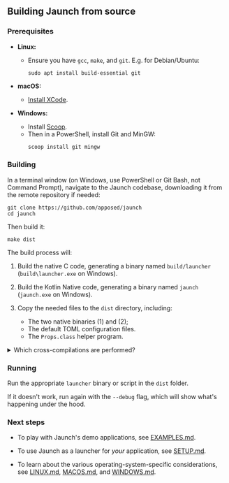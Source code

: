 ## Building Jaunch from source

### Prerequisites

* **Linux:**
  - Ensure you have `gcc`, `make`, and `git`. E.g. for Debian/Ubuntu:
    ```shell
    sudo apt install build-essential git
    ```

* **macOS:**
  - [Install XCode](https://kotlinlang.org/docs/native-overview.html#target-platforms).

* **Windows:**
  - Install [Scoop](https://scoop.sh/).
  - Then in a PowerShell, install Git and MinGW:
    ```powershell
    scoop install git mingw
    ```

### Building

In a terminal window (on Windows, use PowerShell or Git Bash, not Command Prompt),
navigate to the Jaunch codebase, downloading it from the remote repository if needed:
```
git clone https://github.com/apposed/jaunch
cd jaunch
```

Then build it:
```
make dist
```

The build process will:

1. Build the native C code, generating a binary named `build/launcher`
   (`build\launcher.exe` on Windows).

2. Build the Kotlin Native code, generating a binary named `jaunch`
   (`jaunch.exe` on Windows).

3. Copy the needed files to the `dist` directory, including:
   * The two native binaries (1) and (2);
   * The default TOML configuration files.
   * The `Props.class` helper program.

<details><summary>Which cross-compilations are performed?</summary>

The Jaunch build system makes a best effort to build for all OS+arch targets,
but only certain cross-compilations are possible:

<table>
<thead>
<tr>
<th rowspan=2>Target</th>
<th colspan=6>Host platform</th>
</tr>
<th>Linux arm64</th>
<th>Linux x64</th>
<th>macOS</th>
<th>Windows arm64</th>
<th>Windows x64</th>
</thead>
<tbody>
<tr>
<td>launcher-linux-arm64</td>
<td><center>❔<sup>1</sup></center></td> <!-- Linux arm64 host -->
<td><center>✅<sup>2</sup></center></td> <!-- Linux x64 host -->
<td><center>➖</center></td> <!-- macOS host -->
<td><center>➖</center></td> <!-- Windows arm64 host -->
<td><center>➖</center></td> <!-- Windows x64 host -->
</tr>
<tr>
<td>launcher-linux-x64</td>
<td><center>❔<sup>1</sup></center></td> <!-- Linux arm64 host -->
<td><center>✅</center></td> <!-- Linux x64 host -->
<td><center>➖</center></td> <!-- macOS host -->
<td><center>➖</center></td> <!-- Windows arm64 host -->
<td><center>➖</center></td> <!-- Windows x64 host -->
</td>
</tr>
<tr>
<td>launcher-macos-arm64</td>
<td rowspan=2><center>➖<sup>3</sup></center></td> <!-- Linux arm64 host -->
<td rowspan=2><center>➖<sup>3</sup></center></td> <!-- Linux x64 host -->
<td rowspan=2><center>✅</center></td> <!-- macOS host -->
<td rowspan=2><center>➖<sup>3</sup></center></td> <!-- Windows arm64 host -->
<td rowspan=2><center>➖<sup>3</sup></center></td> <!-- Windows x64 host -->
</tr>
<tr>
<td>launcher-macos-x64</td>
</tr>
<tr>
<td>launcher-windows-arm64</td>
<td><center>❔<sup>1</sup></center></td> <!-- Linux arm64 host -->
<td><center>✅<sup>4</sup></center></td> <!-- Linux x64 host -->
<td><center>➖</center></td> <!-- macOS host -->
<td><center>❔<sup>1</sup></center></td> <!-- Windows arm64 host -->
<td><center>➖</center></td> <!-- Windows x64 host -->
</tr>
<tr>
<td>launcher-windows-x64</td>
<td><center>❔<sup>1</sup></center></td> <!-- Linux arm64 host -->
<td><center>✅<sup>4</sup></center></td> <!-- Linux x64 host -->
<td><center>➖</center></td> <!-- macOS host -->
<td><center>➖</center></td> <!-- Windows arm64 host -->
<td><center>✅</center></td> <!-- Windows x64 host -->
</tr>
<tr>
<td>jaunch-linux-arm64</td>
<td><center>➖<sup>5</sup></center></td> <!-- Linux arm64 host -->
<td><center>✅</center></td> <!-- Linux x64 host -->
<td><center>➖</center></td> <!-- macOS host -->
<td><center>➖<sup>6</sup></center></td> <!-- Windows arm64 host -->
<td><center>➖</center></td> <!-- Windows x64 host -->
</td>
</tr>
<tr>
<td>jaunch-linux-x64</td>
<td><center>➖<sup>5</sup></center></td> <!-- Linux arm64 host -->
<td><center>✅</center></td> <!-- Linux x64 host -->
<td><center>➖</center></td> <!-- macOS host -->
<td><center>➖<sup>6</sup></center></td> <!-- Windows arm64 host -->
<td><center>➖</center></td> <!-- Windows x64 host -->
</td>
</tr>
<tr>
<td>jaunch-macos-arm64</td>
<td rowspan=2><center>➖<sup>3,5</sup></center></td> <!-- Linux arm64 host -->
<td rowspan=2><center>➖<sup>3</sup></center></td> <!-- Linux x64 host -->
<td rowspan=2><center>✅</center></td> <!-- macOS host -->
<td rowspan=2><center>➖<sup>3,6</sup></center></td> <!-- Windows arm64 host -->
<td rowspan=2><center>➖<sup>3</sup></center></td> <!-- Windows x64 host -->
</tr>
<tr>
<td>jaunch-macos-x64</td>
</tr>
<tr>
<td>jaunch-windows-arm64</td>
<td><center>➖<sup>5,7</sup></center></td> <!-- Linux arm64 host -->
<td><center>➖<sup>7</sup></center></td> <!-- Linux x64 host -->
<td><center>➖<sup>7</sup></center></td> <!-- macOS host -->
<td><center>➖<sup>6,7</sup></center></td> <!-- Windows arm64 host -->
<td><center>➖<sup>7</sup></center></td> <!-- Windows x64 host -->
</tr>
<tr>
<td>jaunch-windows-x64</td>
<td><center>➖<sup>5</sup></center></td> <!-- Linux arm64 host -->
<td><center>➖</center></td> <!-- Linux x64 host -->
<td><center>➖</center></td> <!-- macOS host -->
<td><center>➖<sup>6</sup></center></td> <!-- Windows arm64 host -->
<td><center>✅</center></td> <!-- Windows x64 host -->
</tr>
</tbody>
</table>

<br><sup>1</sup> Untested; build system almost certainly needs adjustment.
<br><sup>2</sup> Requires <a href="https://packages.debian.org/sid/gcc-aarch64-linux-gnu">aarch64-linux-gnu-gcc</a>.
<br><sup>3</sup> Only macOS tooling can target macOS.
<br><sup>4</sup> Using <a href="https://github.com/mstorsjo/llvm-mingw">llvm-mingw</a>.
<br><sup>5</sup> No Kotlin Native support for linux-arm64 host (<a href="https://youtrack.jetbrains.com/issue/KT-36871">KT-36871</a>).
<br><sup>6</sup> No Kotlin Native support for windows-arm64 host (<a href="https://youtrack.jetbrains.com/issue/KT-48420">KT-48420</a>).
<br><sup>7</sup> No Kotlin Native support for windows-arm64 target (<a href="https://youtrack.jetbrains.com/issue/KT-68504">KT-68504</a>).

To cover all platforms, the [Jaunch CI](https://github.com/apposed/jaunch/actions) runs `make dist` on linux-x64, macos-x64, and windows-x64 host nodes, then aggregates all results into one unified `dist` folder. This covers all targets except `jaunch-windows-arm64`, which is not currently possible to build due to [lack of support in Kotlin Native](https://youtrack.jetbrains.com/issue/KT-68504").

</details>

### Running

Run the appropriate `launcher` binary or script in the `dist` folder.

If it doesn't work, run again with the `--debug` flag,
which will show what's happening under the hood.

### Next steps

* To play with Jaunch's demo applications, see [EXAMPLES.md](EXAMPLES.md).

* To use Jaunch as a launcher for *your* application, see [SETUP.md](SETUP.md).

* To learn about the various operating-system-specific considerations, see
  [LINUX.md](LINUX.md), [MACOS.md](MACOS.md), and [WINDOWS.md](WINDOWS.md).
